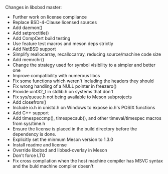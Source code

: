 Changes in libobsd master:

- Further work on license compliance
- Replace BSD-4-Clause licensed sources
- Add daemon()
- Add setproctitle()
- Add CompCert build testing
- Use feature test macros and meson deps strictly
- Add NetBSD support
- Simplify reallocarray, recallocarray, reducing source/machine code size
- Add memrchr()
- Change the strategy used for symbol visibility to a simpler and better one
- Improve compatibility with numerous libcs
- Fix some functions which weren't including the headers they should
- Fix wrong handling of a NULL pointer in freezero()
- Provide uint32_t in stdlib.h on systems that don't
- Fix sys/queue.h not being available to Meson subprojects
- Add closefrom()
- Include io.h in unistd.h on Windows to expose io.h's POSIX functions
- Add C++ support
- Add timespeccmp(), timespecsub(), and other timeval/timespec macros from
  sys/time.h
- Ensure the license is placed in the build directory before the dependency is
  done.
- Explicitly set the minmum Meson version to 1.3.0
- Install readme and license
- Override libobsd and libbsd-overlay in Meson
- Don't force LTO
- Fix cross compilation when the host machine compiler has MSVC syntax and the
  buld machine compiler doesn't
